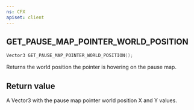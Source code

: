 ```yaml
---
ns: CFX
apiset: client
---
```

## GET_PAUSE_MAP_POINTER_WORLD_POSITION

```c
Vector3 GET_PAUSE_MAP_POINTER_WORLD_POSITION();
```

Returns the world position the pointer is hovering on the pause map.

## Return value
A Vector3 with the pause map pointer world position X and Y values.
